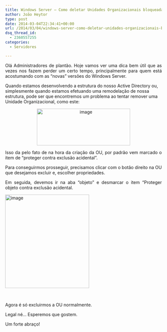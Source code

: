 ```yaml
---
title: Windows Server – Como deletar Unidades Organizacionais bloqueadas
author: João Heytor
type: post
date: 2014-03-04T22:34:41+00:00
url: /2014/03/04/windows-server-como-deletar-unidades-organizacionais-bloqueadas/
dsq_thread_id:
  - 2360557255
categories:
  - Servidores

---
```

<p style="text-align: justify">
  Olá Administradores de plantão. Hoje vamos ver uma dica bem útil que as vezes nos fazem perder um certo tempo, principalmente para quem está acostumando com as &#8220;novas&#8221; versões do Windows Server.
</p>

Quando estamos desenvolvendo a estrutura do nosso Active Directory ou, simplesmente quando estamos efetuando uma remodelação de nossa estrutura, pode ser que encontremos um problema ao tentar remover uma Unidade Organizacional, como este:

<p style="text-align: center">
  <a href="/img/sites/4/2014/03/image.jpg"><img loading="lazy" class="size-medium wp-image-720 aligncenter" alt="image" src="/img/sites/4/2014/03/image-300x118.jpg" width="300" height="118" /></a>
</p>

<p style="text-align: justify">
  Isso da pelo fato de na hora da criação da OU, por padrão vem marcado o item de &#8220;proteger contra exclusão acidental&#8221;.
</p>

<p style="text-align: justify">
  Para conseguirmos prosseguir, precisamos clicar com o botão direito na OU que desejamos excluir e, escolher propriedades.
</p>

<p style="text-align: justify">
  Em seguida, devemos ir na aba &#8220;objeto&#8221; e desmarcar o item &#8220;Proteger objeto contra exclusão acidental.
</p>

[<img loading="lazy" class="size-medium wp-image-723 aligncenter" alt="image" src="/img/sites/4/2014/03/image1-270x300.jpg" width="270" height="300" />][1]

&nbsp;

Agora é só excluirmos a OU normalmente.

Legal né&#8230; Esperemos que gostem.

Um forte abraço!

 [1]: /img/sites/4/2014/03/image1.jpg